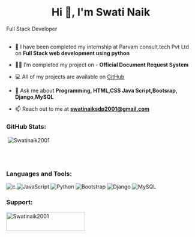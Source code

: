 <h1 align="center">Hi 👋, I'm Swati Naik</h1>
<h3align="center"> Full Stack Developer </h3>

<br>
<br>

- 🌱 I have been completed my internship at Parvam consult.tech Pvt Ltd on **Full Stack web development using python**

- 👨‍💻 I’m completed my project on  - **Official Document Request System**
  
- 💻 All of my projects are available on [GitHub](https://github.com/Swatinaik2001)

- 💬 Ask me about **Programming, HTML,CSS Java Script,Bootsrap, Django,MySQL**

- 📫 Reach out to me at **swatinaiksdp2001@gmail.com**

<h3 align="left">GitHub Stats:</h3>
<div>

<p>&nbsp;<img align="center" src="https://github-readme-stats.vercel.app/api?username=Swatinaik2001&show_icons=true&locale=en" alt="Swatinaik2001" /></p>
<br>
</div>
<br>
<h3 align="left">Languages and Tools:</h3>

 ![c](https://img.shields.io/badge/c-%2300599c.svg?style=flat&logo=c&logoColor=white).![JavaScript](https://img.shields.io/badge/javascript-%23323330.svg?style=flat&logo=javascript&logoColor=%23F7DF1E) ![Python](https://img.shields.io/badge/python-3670A0?style=flat&logo=python&logoColor=ffdd54)   ![Bootstrap](https://img.shields.io/badge/bootstrap-%23563D7C.svg?style=flat&logo=bootstrap&logoColor=white) ![Django](https://img.shields.io/badge/django-%23092E20.svg?style=flat&logo=django&logoColor=white) ![MySQL](https://img.shields.io/badge/mysql-%2300f.svg?style=flat&logo=mysql&logoColor=white) 

<h3 align="left">Support:</h3>
<p><a href="https://www.buymeacoffee.com/Swatinaik2001"> <img align="left" src="https://cdn.buymeacoffee.com/buttons/v2/default-yellow.png" height="50" width="210" alt="Swatinaik2001" /></a></p><br><br>
